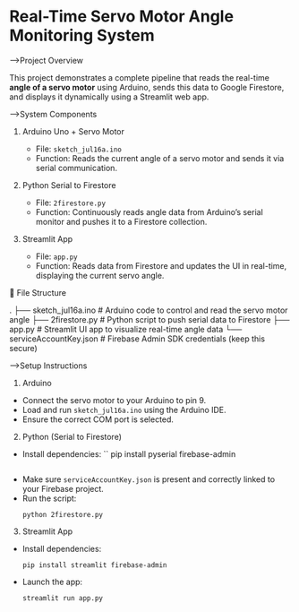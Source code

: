 # Real-Time Servo Motor Angle Monitoring System

-->Project Overview

This project demonstrates a complete pipeline that reads the real-time **angle of a servo motor** using Arduino, sends this data to Google Firestore, and displays it dynamically using a Streamlit web app.


-->System Components

1. Arduino Uno + Servo Motor
   - File: `sketch_jul16a.ino`  
   - Function: Reads the current angle of a servo motor and sends it via serial communication.

2. Python Serial to Firestore 
   - File: `2firestore.py`  
   - Function: Continuously reads angle data from Arduino’s serial monitor and pushes it to a Firestore collection.

3. Streamlit App 
   - File: `app.py`  
   - Function: Reads data from Firestore and updates the UI in real-time, displaying the current servo angle.

📂 File Structure

.
├── sketch_jul16a.ino       # Arduino code to control and read the servo motor angle
├── 2firestore.py           # Python script to push serial data to Firestore
├── app.py                  # Streamlit UI app to visualize real-time angle data
└── serviceAccountKey.json  # Firebase Admin SDK credentials (keep this secure)


-->Setup Instructions

1. Arduino

- Connect the servo motor to your Arduino to pin 9.
- Load and run `sketch_jul16a.ino` using the Arduino IDE.
- Ensure the correct COM port is selected.

2. Python (Serial to Firestore)

- Install dependencies:
  ``
  pip install pyserial firebase-admin
  ```
- Make sure `serviceAccountKey.json` is present and correctly linked to your Firebase project.
- Run the script:
  ```
  python 2firestore.py
  ```

3. Streamlit App

- Install dependencies:
  ```
  pip install streamlit firebase-admin
  ```
- Launch the app:
  ```
  streamlit run app.py
  ```
